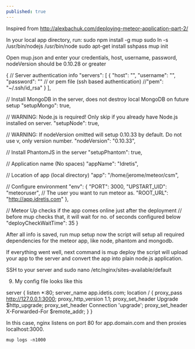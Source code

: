 ```yaml
---
published: true
---
```


Inspired from http://alexbachuk.com/deploying-meteor-application-part-2/

In your local app directory, run:
	sudo npm install -g mup
    sudo ln -s /usr/bin/nodejs /usr/bin/node
    sudo apt-get install sshpass
    mup init
    
Open mup.json and enter your credentials, host, username, password, nodeVersion should be 0.10.28 or greater

{
  // Server authentication info
  "servers": [
    {
      "host": "",
      "username": "",
      "password": ""
      // or pem file (ssh based authentication)
      //"pem": "~/.ssh/id_rsa"
    }
  ],

  // Install MongoDB in the server, does not destroy local MongoDB on future setup
  "setupMongo": true,

  // WARNING: Node.js is required! Only skip if you already have Node.js installed on server.
  "setupNode": true,

  // WARNING: If nodeVersion omitted will setup 0.10.33 by default. Do not use v, only version number.
  "nodeVersion": "0.10.33",

  // Install PhantomJS in the server
  "setupPhantom": true,

  // Application name (No spaces)
  "appName": "Idretis",

  // Location of app (local directory)
  "app": "/home/jerome/meteor/csm",

  // Configure environment
  "env": {
    "PORT": 3000,
    "UPSTART_UID": "meteoruser", // The user you want to run meteor as.
    "ROOT_URL": "http://app.idretis.com"
  },

  // Meteor Up checks if the app comes online just after the deployment
  // before mup checks that, it will wait for no. of seconds configured below
  "deployCheckWaitTime": 35
}

After all info is saved, run 
	mup setup
now the script will setup all required dependencies for the meteor app, like node, phantom and mongodb.

If everything went well, next command is 
	mup deploy
the script will upload your app to the server and convert the app into plain node.js application.

SSH to your server and 
	sudo nano /etc/nginx/sites-available/default
    
9) My config file looks like this

server {
	listen *:80;
	server_name app.idetis.com;
    location / {
    	proxy_pass http://127.0.0.1:3000;
    	proxy_http_version 1.1;
    	proxy_set_header Upgrade $http_upgrade;
    	proxy_set_header Connection 'upgrade';
    	proxy_set_header X-Forwarded-For $remote_addr;
    }
}

In this case, nginx listens on port 80 for app.domain.com and then proxies localhost:3000.


	mup logs -n1000



